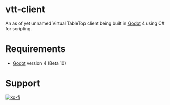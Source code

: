 # vtt-client
An as of yet unnamed Virtual TableTop client being built in [Godot](https://godotengine.org/) 4 using C# for scripting.

# Requirements
- [Godot](https://godotengine.org/) version 4 (Beta 10)

# Support
[![ko-fi](https://ko-fi.com/img/githubbutton_sm.svg)](https://ko-fi.com/U7U1HEKZ9)
